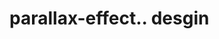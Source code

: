 # parallax-effect.. desgin                                                                                                                                                                                                                                                                                                                                    
